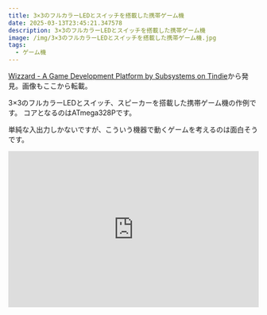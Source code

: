 ```yaml
---
title: 3×3のフルカラーLEDとスイッチを搭載した携帯ゲーム機
date: 2025-03-13T23:45:21.347578
description: 3×3のフルカラーLEDとスイッチを搭載した携帯ゲーム機
image: /img/3×3のフルカラーLEDとスイッチを搭載した携帯ゲーム機.jpg
tags:
  - ゲーム機
---
```

[Wizzard - A Game Development Platform by Subsystems on Tindie](https://www.tindie.com/products/subsystems/wizzard-a-game-development-platform/)から発見。画像もここから転載。

3×3のフルカラーLEDとスイッチ、スピーカーを搭載した携帯ゲーム機の作例です。
コアとなるのはATmega328Pです。

単純な入出力しかないですが、こういう機器で動くゲームを考えるのは面白そうです。


<iframe width="100%" height="315" src="https://www.youtube.com/embed/zgcTndx5FaE" title="YouTube video player" frameborder="0" allow="accelerometer; autoplay; clipboard-write; encrypted-media; gyroscope; picture-in-picture" allowfullscreen></iframe>



